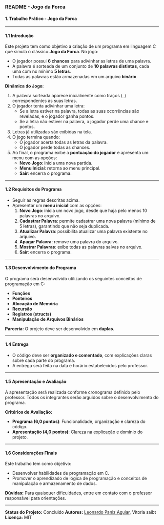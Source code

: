 ### README - Jogo da Forca

#### 1. Trabalho Prático - Jogo da Forca

---

#### 1.1 Introdução

Este projeto tem como objetivo a criação de um programa em linguagem C que simula o clássico **Jogo da Forca**. No jogo:

- O jogador possui **6 chances** para adivinhar as letras de uma palavra.
- A palavra é sorteada de um conjunto de **10 palavras distintas**, cada uma com no mínimo **5 letras**.
- Todas as palavras estão armazenadas em um arquivo **binário**.

**Dinâmica do Jogo:**
1. A palavra sorteada aparece inicialmente como traços (`_`) correspondentes às suas letras.
2. O jogador tenta adivinhar uma letra:
   - Se a letra estiver na palavra, todas as suas ocorrências são reveladas, e o jogador ganha pontos.
   - Se a letra não estiver na palavra, o jogador perde uma chance e pontos.
3. Letras já utilizadas são exibidas na tela.
4. O jogo termina quando:
   - O jogador acerta todas as letras da palavra.
   - O jogador perde todas as chances.
5. Ao final, o programa exibe a **pontuação do jogador** e apresenta um menu com as opções:
   - **Novo Jogo**: inicia uma nova partida.
   - **Menu Inicial**: retorna ao menu principal.
   - **Sair**: encerra o programa.

---

#### 1.2 Requisitos do Programa

- Seguir as regras descritas acima.
- Apresentar um **menu inicial** com as opções:
  1. **Novo Jogo**: inicia um novo jogo, desde que haja pelo menos 10 palavras no arquivo.
  2. **Cadastrar Palavra**: permite cadastrar uma nova palavra (mínimo de 5 letras), garantindo que não seja duplicada.
  3. **Atualizar Palavra**: possibilita atualizar uma palavra existente no arquivo.
  4. **Apagar Palavra**: remove uma palavra do arquivo.
  5. **Mostrar Palavras**: exibe todas as palavras salvas no arquivo.
  6. **Sair**: encerra o programa.

---

#### 1.3 Desenvolvimento do Programa

O programa será desenvolvido utilizando os seguintes conceitos de programação em C:

- **Funções**
- **Ponteiros**
- **Alocação de Memória**
- **Recursão**
- **Registros (structs)**
- **Manipulação de Arquivos Binários**

**Parceria:** O projeto deve ser desenvolvido em **duplas**.

---

#### 1.4 Entrega

- O código deve ser **organizado e comentado**, com explicações claras sobre cada parte do programa.
- A entrega será feita na data e horário estabelecidos pelo professor.

---

#### 1.5 Apresentação e Avaliação

A apresentação será realizada conforme cronograma definido pelo professor. Todos os integrantes serão arguidos sobre o desenvolvimento do programa. 

**Critérios de Avaliação:**
- **Programa (6,0 pontos)**: Funcionalidade, organização e clareza do código.
- **Apresentação (4,0 pontos)**: Clareza na explicação e domínio do projeto.

---

#### 1.6 Considerações Finais

Este trabalho tem como objetivo:

- Desenvolver habilidades de programação em C.
- Promover o aprendizado de lógica de programação e conceitos de manipulação e armazenamento de dados.

**Dúvidas:** Para quaisquer dificuldades, entre em contato com o professor responsável para orientações.

---

**Status do Projeto:** Concluido 
**Autores:** [Leonardo Paniz Aguiar](https://github.com/LeonardoPaniz), Vitoria saibt 
**Licença:** MIT